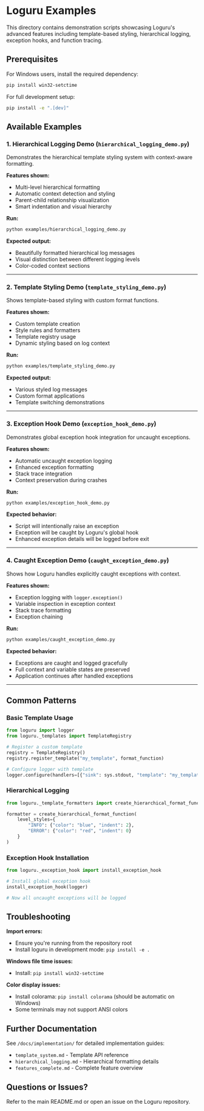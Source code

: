 # Loguru Examples

This directory contains demonstration scripts showcasing Loguru's advanced features including template-based styling, hierarchical logging, exception hooks, and function tracing.

## Prerequisites

For Windows users, install the required dependency:
```bash
pip install win32-setctime
```

For full development setup:
```bash
pip install -e ".[dev]"
```

## Available Examples

### 1. Hierarchical Logging Demo (`hierarchical_logging_demo.py`)

Demonstrates the hierarchical template styling system with context-aware formatting.

**Features shown:**
- Multi-level hierarchical formatting
- Automatic context detection and styling
- Parent-child relationship visualization
- Smart indentation and visual hierarchy

**Run:**
```bash
python examples/hierarchical_logging_demo.py
```

**Expected output:**
- Beautifully formatted hierarchical log messages
- Visual distinction between different logging levels
- Color-coded context sections

---

### 2. Template Styling Demo (`template_styling_demo.py`)

Shows template-based styling with custom format functions.

**Features shown:**
- Custom template creation
- Style rules and formatters
- Template registry usage
- Dynamic styling based on log context

**Run:**
```bash
python examples/template_styling_demo.py
```

**Expected output:**
- Various styled log messages
- Custom format applications
- Template switching demonstrations

---

### 3. Exception Hook Demo (`exception_hook_demo.py`)

Demonstrates global exception hook integration for uncaught exceptions.

**Features shown:**
- Automatic uncaught exception logging
- Enhanced exception formatting
- Stack trace integration
- Context preservation during crashes

**Run:**
```bash
python examples/exception_hook_demo.py
```

**Expected behavior:**
- Script will intentionally raise an exception
- Exception will be caught by Loguru's global hook
- Enhanced exception details will be logged before exit

---

### 4. Caught Exception Demo (`caught_exception_demo.py`)

Shows how Loguru handles explicitly caught exceptions with context.

**Features shown:**
- Exception logging with `logger.exception()`
- Variable inspection in exception context
- Stack trace formatting
- Exception chaining

**Run:**
```bash
python examples/caught_exception_demo.py
```

**Expected behavior:**
- Exceptions are caught and logged gracefully
- Full context and variable states are preserved
- Application continues after handled exceptions

---

## Common Patterns

### Basic Template Usage
```python
from loguru import logger
from loguru._templates import TemplateRegistry

# Register a custom template
registry = TemplateRegistry()
registry.register_template("my_template", format_function)

# Configure logger with template
logger.configure(handlers=[{"sink": sys.stdout, "template": "my_template"}])
```

### Hierarchical Logging
```python
from loguru._template_formatters import create_hierarchical_format_function

formatter = create_hierarchical_format_function(
    level_styles={
        "INFO": {"color": "blue", "indent": 2},
        "ERROR": {"color": "red", "indent": 0}
    }
)
```

### Exception Hook Installation
```python
from loguru._exception_hook import install_exception_hook

# Install global exception hook
install_exception_hook(logger)

# Now all uncaught exceptions will be logged
```

## Troubleshooting

**Import errors:**
- Ensure you're running from the repository root
- Install loguru in development mode: `pip install -e .`

**Windows file time issues:**
- Install: `pip install win32-setctime`

**Color display issues:**
- Install colorama: `pip install colorama` (should be automatic on Windows)
- Some terminals may not support ANSI colors

## Further Documentation

See `/docs/implementation/` for detailed implementation guides:
- `template_system.md` - Template API reference
- `hierarchical_logging.md` - Hierarchical formatting details
- `features_complete.md` - Complete feature overview

## Questions or Issues?

Refer to the main README.md or open an issue on the Loguru repository.
